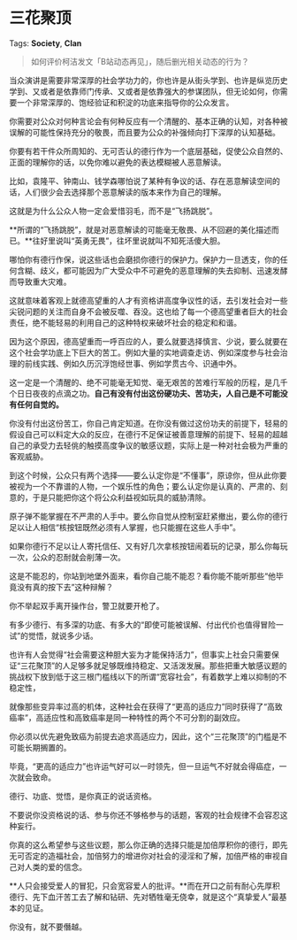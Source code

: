# 三花聚顶

Tags: **Society**, **Clan**

> 如何评价柯洁发文「B站动态再见」，随后删光相关动态的行为？



当众演讲是需要非常深厚的社会学功力的，你也许是从街头学到、也许是纵览历史学到、又或者是依靠师门传承、又或者是依靠强大的参谋团队，但无论如何，你需要一个非常深厚的、饱经验证和积淀的功底来指导你的公众发言。

你需要对公众对何种言论会有何种反应有一个清醒的、基本正确的认知，对各种被误解的可能性保持充分的敬畏，而且要为公众的补强倾向打下深厚的认知基础。

你要有若干件众所周知的、无可否认的德行作为一个底层基础，促使公众自然的、正面的理解你的话，以免你难以避免的表达模糊被人恶意解读。

比如，袁隆平、钟南山、钱学森哪怕说了某种有争议的话、存在恶意解读空间的话，人们很少会去选择那个恶意解读的版本来作为自己的理解。

这就是为什么公众人物一定会爱惜羽毛，而不是“飞扬跳脱”。

**所谓的“飞扬跳脱”，就是对恶意解读的可能毫无敬畏、从不回避的美化描述而已。**往好里说叫“英勇无畏”，往坏里说就叫不知死活傻大胆。

哪怕你有德行作保，说这些话也会磨损你德行的保护力。保护力一旦透支，你的任何含糊、歧义，都可能因为广大受众中不可避免的恶意理解的失去抑制、迅速发酵而导致重大灾难。

这就意味着客观上就德高望重的人才有资格讲高度争议性的话，去引发社会对一些尖锐问题的关注而自身不会被反噬、吞没。这也给了每一个德高望重者巨大的社会责任，绝不能轻易的利用自己的这种特权来破坏社会的稳定和和谐。

因为这个原因，德高望重而一呼百应的人，要么就要选择慎言、少说，要么就要在这个社会学功底上下巨大的苦工。例如大量的实地调查走访、例如深度参与社会治理的前线实践、例如久历沉浮饱经世事、例如学贯古今、识通中外。

这一定是一个清醒的、绝不可能毫无知觉、毫无艰苦的苦难行军般的历程，是几千个日日夜夜的点滴之功。**自己有没有付出这份硬功夫、苦功夫，人自己是不可能没有任何自觉的。**

你没有付出这份苦工，你自己肯定知道。在你没有做过这份功夫的前提下，轻易的假设自己可以料定大众的反应，在德行不足保证被善意理解的前提下、轻易的超越自己的承受力去轻佻的触摸高度争议的敏感议题，实际上是一种对社会极为严重的客观威胁。

到这个时候，公众只有两个选择——要么认定你是“不懂事”，原谅你，但从此你要被视为一个不靠谱的人物，一个娱乐性的角色；要么认定你是认真的、严肃的、刻意的，于是只能把你这个将公众利益视如玩具的威胁清除。

原子弹不能掌握在不严肃的人手中。要么你自觉从控制室赶紧撤出，要么你的德行足以让人相信“核按钮既然必须有人掌握，也只能握在这些人手中”。

如果你德行不足以让人寄托信任、又有好几次拿核按钮闹着玩的记录，那么你每玩一次，公众的忍耐就会削薄一次。

这是不能忍的，你站到地堡外面来，看你自己能不能忍？看你能不能听那些“他毕竟没有真的按下去”这种辩解？

你不举起双手离开操作台，警卫就要开枪了。

有多少德行、有多深的功底、有多大的“即使可能被误解、付出代价也值得冒险一试”的觉悟，就说多少话。

也许有人会觉得“社会需要这种胆大妄为才能保持活力”，但事实上社会只需要保证“三花聚顶”的人足够多就足够既维持稳定、又活泼发展。那些把重大敏感议题的挑战权下放到低于这三根门槛线以下的所谓“宽容社会”，有着数学上难以抑制的不稳定性，

就像那些变异率过高的机体，这种社会在获得了“更高的适应力”同时获得了“高致癌率”，高适应性和高致癌率是同一种特性的两个不可分割的副效应。

你必须以优先避免致癌为前提去追求高适应力，因此，这个“三花聚顶”的门槛是不可能长期搁置的。

毕竟，“更高的适应力”也许运气好可以一时领先，但一旦运气不好就会得癌症，一次就会致命。

德行、功底、觉悟，是你真正的说话资格。

不要说你没资格说的话、参与你还不够格参与的话题，客观的社会规律不会容忍这种妄行。

你真的这么希望参与这些议题，那么你正确的选择只能是加倍厚积你的德行，即先无可否定的造福社会，加倍努力的增进你对社会的浸淫和了解，加倍严格的审视自己对人类的爱的信念。

**人只会接受爱人的冒犯，只会宽容爱人的批评。**而在开口之前有耐心先厚积德行、先下血汗苦工去了解和钻研、先对牺牲毫无侥幸，就是这个“真挚爱人”最基本的见证。

你没有，就不要僭越。




